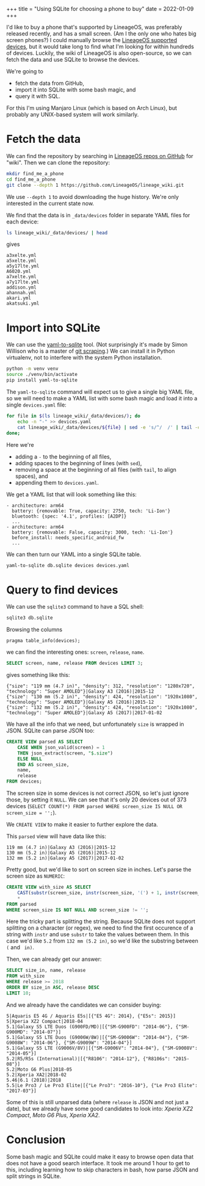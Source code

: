 +++
title = "Using SQLite for choosing a phone to buy"
date = 2022-01-09
+++

I'd like to buy a phone that's supported by LineageOS, was preferably released recently, and has a small screen. (Am I the only one who hates big screen phones?)
I could manually browse the [LineageOS supported devices](https://wiki.lineageos.org/devices/), but it would take long to find what I'm looking for within hundreds of devices.
Luckily, the wiki of LineageOS is also open-source, so we can fetch the data and use SQLite to browse the devices.

We're going to
- fetch the data from GitHub,
- import it into SQLite with some bash magic, and
- query it with SQL.

For this I'm using Manjaro Linux (which is based on Arch Linux), but probably any UNIX-based system will work similarly.

# Fetch the data

We can find the repository by searching in [LineageOS repos on GitHub](https://github.com/LineageOS) for "wiki".
Then we can clone the repository:

```sh
mkdir find_me_a_phone
cd find_me_a_phone
git clone --depth 1 https://github.com/LineageOS/lineage_wiki.git
```

We use `--depth 1` to avoid downloading the huge history. We're only interested in the current state now.

We find that the data is in `_data/devices` folder in separate YAML files for each device:

```sh
ls lineage_wiki/_data/devices/ | head
```
gives
```
a3xelte.yml
a5xelte.yml
a5y17lte.yml
A6020.yml
a7xelte.yml
a7y17lte.yml
addison.yml
ahannah.yml
akari.yml
akatsuki.yml
```

# Import into SQLite

We can use the [yaml-to-sqlite](https://github.com/simonw/yaml-to-sqlite) tool. (Not surprisingly it's made by Simon Willison who is a master of [git scraping](https://simonwillison.net/2020/Oct/9/git-scraping/).) We can install it in Python virtualenv, not to interfere with the system Python installation.
```sh
python -m venv venv
source ./venv/bin/activate
pip install yaml-to-sqlite
```

The `yaml-to-sqlite` command will expect us to give a single big YAML file, so we will need to make a YAML list with some bash magic and load it into a single `devices.yaml` file:
```sh
for file in $(ls lineage_wiki/_data/devices/); do
    echo -n "-" >> devices.yaml
    cat lineage_wiki/_data/devices/${file} | sed -e 's/^/  /' | tail -c +2 >> devices.yaml
done;
```
Here we're
- adding a `-` to the beginning of all files,
- adding spaces to the beginning of lines (with `sed`),
- removing a space at the beginning of all files (with `tail`, to align spaces), and
- appending them to `devices.yaml`.

We get a YAML list that will look something like this:

```
- architecture: arm64
  battery: {removable: True, capacity: 2750, tech: 'Li-Ion'}
  bluetooth: {spec: '4.1', profiles: [A2DP]}
  ...
- architecture: arm64
  battery: {removable: False, capacity: 3000, tech: 'Li-Ion'}
  before_install: needs_specific_android_fw
  ...
```

We can then turn our YAML into a single SQLite table.
```sh
yaml-to-sqlite db.sqlite devices devices.yaml
```

# Query to find devices

We can use the `sqlite3` command to have a SQL shell:
```sh
sqlite3 db.sqlite
```

Browsing the columns
```
pragma table_info(devices);
```
we can find the interesting ones: `screen`, `release`, `name`.

```sql
SELECT screen, name, release FROM devices LIMIT 3;
```
gives something like this:
```
{"size": "119 mm (4.7 in)", "density": 312, "resolution": "1280x720", "technology": "Super AMOLED"}|Galaxy A3 (2016)|2015-12
{"size": "130 mm (5.2 in)", "density": 424, "resolution": "1920x1080", "technology": "Super AMOLED"}|Galaxy A5 (2016)|2015-12
{"size": "132 mm (5.2 in)", "density": 424, "resolution": "1920x1080", "technology": "Super AMOLED"}|Galaxy A5 (2017)|2017-01-02
```
We have all the info that we need, but unfortunately `size` is wrapped in JSON.
SQLite can parse JSON too:
```sql
CREATE VIEW parsed AS SELECT
    CASE WHEN json_valid(screen) = 1
    THEN json_extract(screen, "$.size")
    ELSE NULL
    END AS screen_size,
    name,
    release
FROM devices;
```

The screen size in some devices is not correct JSON, so let's just ignore those, by setting it `NULL`.
We can see that it's only 20 devices out of 373 devices (`SELECT COUNT(*) FROM parsed WHERE screen_size IS NULL OR screen_size = '';`).

We `CREATE VIEW` to make it easier to further explore the data.

This `parsed` view will have data like this:
```
119 mm (4.7 in)|Galaxy A3 (2016)|2015-12
130 mm (5.2 in)|Galaxy A5 (2016)|2015-12
132 mm (5.2 in)|Galaxy A5 (2017)|2017-01-02
```

Pretty good, but we'd like to sort on screen size in inches.
Let's parse the screen size as `NUMERIC`:

```sql
CREATE VIEW with_size AS SELECT
    CAST(substr(screen_size, instr(screen_size, '(') + 1, instr(screen_size, ' in)')) AS NUMERIC) AS size_in,
    *
FROM parsed
WHERE screen_size IS NOT NULL AND screen_size != '';
```
Here the tricky part is splitting the string.
Because SQLite does not support splitting on a character (or regex), we need to find the first occurence of a string with `instr` and use `substr` to take the values between them.
In this case we'd like `5.2` from `132 mm (5.2 in)`, so we'd like the substring between `(` and ` in)`.

Then, we can already get our answer:
```sql
SELECT size_in, name, release
FROM with_size
WHERE release >= 2018
ORDER BY size_in ASC, release DESC
LIMIT 10;
```

And we already have the candidates we can consider buying:
```
5|Aquaris E5 4G / Aquaris E5s|[{"E5 4G": 2014}, {"E5s": 2015}]
5|Xperia XZ2 Compact|2018-04
5.1|Galaxy S5 LTE Duos (G900FD/MD)|[{"SM-G900FD": "2014-06"}, {"SM-G900MD": "2014-07"}]
5.1|Galaxy S5 LTE Duos (G9006W/8W)|[{"SM-G9006W": "2014-04"}, {"SM-G9008W": "2014-06"}, {"SM-G9009W": "2014-04"}]
5.1|Galaxy S5 LTE (G9006V/8V)|[{"SM-G9006V": "2014-04"}, {"SM-G9008V": "2014-05"}]
5.2|R5/R5s (International)|[{"R8106": "2014-12"}, {"R8106s": "2015-08"}]
5.2|Moto G6 Plus|2018-05
5.2|Xperia XA2|2018-02
5.46|6.1 (2018)|2018
5.5|Le Pro3 / Le Pro3 Elite|[{"Le Pro3": "2016-10"}, {"Le Pro3 Elite": "2017-03"}]
```

Some of this is still unparsed data (where `release` is JSON and not just a date), but we already have some good candidates to look into: *Xperia XZ2 Compact*, *Moto G6 Plus*, *Xperia XA2*.

# Conclusion

Some bash magic and SQLite could make it easy to browse open data that does not have a good search interface.
It took me around 1 hour to get to this, including learning how to skip characters in bash, how parse JSON and split strings in SQLite.

